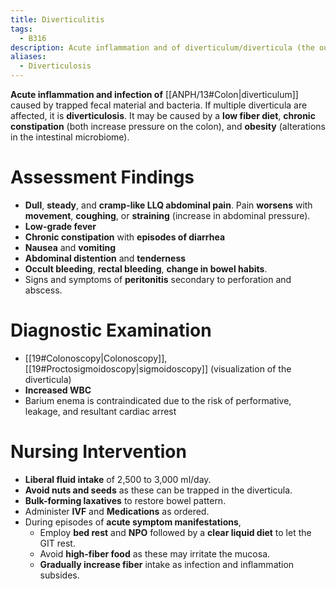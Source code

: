 ```yaml
---
title: Diverticulitis
tags:
  - B316
description: Acute inflammation and of diverticulum/diverticula (the outpouching of the mucosal lining of the GIT, often in the colon) caused by trapped fecal material and bacteria.
aliases:
  - Diverticulosis
---
```

**Acute inflammation and infection of** [[ANPH/13#Colon|diverticulum]] caused by trapped fecal material and bacteria. If multiple diverticula are affected, it is **diverticulosis**. It may be caused by a **low fiber diet**, **chronic constipation** (both increase pressure on the colon), and **obesity** (alterations in the intestinal microbiome).
# Assessment Findings
- **Dull**, **steady**, and **cramp-like LLQ abdominal pain**. Pain **worsens** with **movement**, **coughing**, or **straining** (increase in abdominal pressure).
- **Low-grade fever**
- **Chronic constipation** with **episodes of diarrhea**
- **Nausea** and **vomiting**
- **Abdominal distention** and **tenderness**
- **Occult bleeding**, **rectal bleeding**, **change in bowel habits**.
- Signs and symptoms of **peritonitis** secondary to perforation and abscess.
# Diagnostic Examination
- [[19#Colonoscopy|Colonoscopy]], [[19#Proctosigmoidoscopy|sigmoidoscopy]] (visualization of the diverticula)
- **Increased WBC**
- Barium enema is contraindicated due to the risk of performative, leakage, and resultant cardiac arrest
# Nursing Intervention
- **Liberal fluid intake** of 2,500 to 3,000 ml/day.
- **Avoid nuts and seeds** as these can be trapped in the diverticula.
- **Bulk-forming laxatives** to restore bowel pattern.
- Administer **IVF** and **Medications** as ordered.
- During episodes of **acute symptom manifestations**,
	- Employ **bed rest** and **NPO** followed by a **clear liquid diet** to let the GIT rest.
	- Avoid **high-fiber food** as these may irritate the mucosa.
	- **Gradually increase fiber** intake as infection and inflammation subsides.